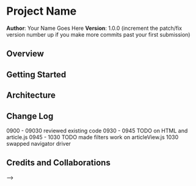 # Project Name

**Author**: Your Name Goes Here
**Version**: 1.0.0 (increment the patch/fix version number up if you make more commits past your first submission)

## Overview
<!-- Provide a high level overview of what this application is and why you are building it, beyond the fact that it's an assignment for a Code Fellows 301 class. (i.e. What's your problem domain?) -->

## Getting Started
<!-- What are the steps that a user must take in order to build this app on their own machine and get it running? -->

## Architecture
<!-- Provide a detailed description of the application design. What technologies (languages, libraries, etc) you're using, and any other relevant design information. -->

## Change Log
0900 - 09030 reviewed existing code
0930 - 0945 TODO on HTML and article.js
0945 - 1030 TODO made filters work on articleView.js
1030 swapped navigator driver


## Credits and Collaborations
<!-- Give credit (and a link) to other people or resources that helped you build this application. -->
-->